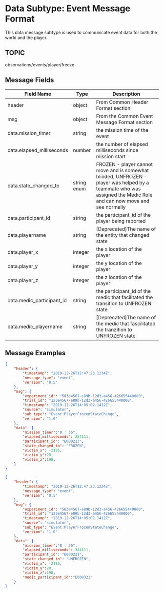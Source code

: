 # Data Subtype: Event Message Format
This data message subtype is used to communicate event data for both the world and the player. 

## TOPIC

observations/events/player/freeze

## Message Fields

| Field Name | Type | Description
| --- | --- | ---|
| header | object | From Common Header Format section
| msg | object | From the Common Event Message Format section 
| data.mission_timer | string | the mission time of the event
| data.elapsed_milliseconds | number | the number of elapsed milliseconds since mission start
| data.state_changed_to | string enum | FROZEN - player cannot move and is somewhat blinded, UNFROZEN - player was helped by a teammate who was assigned the Medic Role and can now move and see normally
| data.participant_id | string | the participant_id of the player being reported
| data.playername | string | [Deprecated]The name of the entity that changed state| 
| data.player_x | integer | the x location of the player
| data.player_y | integer | the y location of the player
| data.player_z | integer | the z location of the player
| data.medic_participant_id | string | the participant_id of the medic that facilitated the transition to UNFROZEN state
| data.medic_playername| string | [Deprecated]The name of the medic that fascilitated the tranzition to UNFROZEN state|


## Message Examples

```json
{
	"header": {
		"timestamp": "2019-12-26T12:47:23.1234Z",
		"message_type": "event",
		"version": "0.5"
	},
	"msg": { 
		"experiment_id": "563e4567-e89b-12d3-a456-426655440000",
		"trial_id": "123e4567-e89b-12d3-a456-426655440000",
		"timestamp": "2019-12-26T14:05:02.1412Z",
		"source": "simulator",
		"sub_type": "Event:PlayerFrozenStateChange",
		"version": "1.0"
	},
	"data": {
		"mission_timer":"8 : 36",
		"elapsed_milliseconds": 384111,
		"participant_id": "E000213",	
		"state_changed_to": "FROZEN",		
		"victim_x": -2185,
		"victim_y":28,
		"victim_z":198,			
	}
}

```

```json
{
	"header": {
		"timestamp": "2019-12-26T12:47:23.1234Z",
		"message_type": "event",
		"version": "0.5"
	},
	"msg": { 
		"experiment_id": "563e4567-e89b-12d3-a456-426655440000",
		"trial_id": "123e4567-e89b-12d3-a456-426655440000",
		"timestamp": "2019-12-26T14:05:02.1412Z",
		"source": "simulator",
		"sub_type": "Event:PlayerFrozenStateChange",
		"version": "1.0"
	},
	"data": {
		"mission_timer":"8 : 36",
		"elapsed_milliseconds": 384111,
		"participant_id": "E000231",	
		"state_changed_to": "UNFROZEN",		
		"victim_x": -2185,
		"victim_y":28,
		"victim_z":198,	
		"medic_participant_id":"E000321"		
	}
}

```
